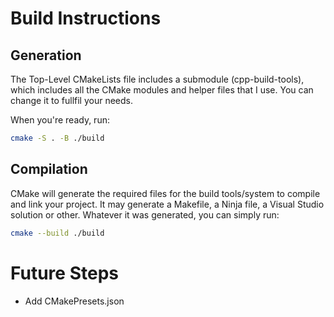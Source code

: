 # Build Instructions

## Generation

The Top-Level CMakeLists file includes a submodule (cpp-build-tools), which includes all the CMake modules and helper files that I use. You can change it to fullfil your needs.

When you're ready, run:

```bash
cmake -S . -B ./build
```

## Compilation

CMake will generate the required files for the build tools/system to compile and link your project. It may generate a Makefile, a Ninja file, a Visual Studio solution or other. Whatever it was generated, you can simply run:

```bash
cmake --build ./build
```

# Future Steps
* Add CMakePresets.json
